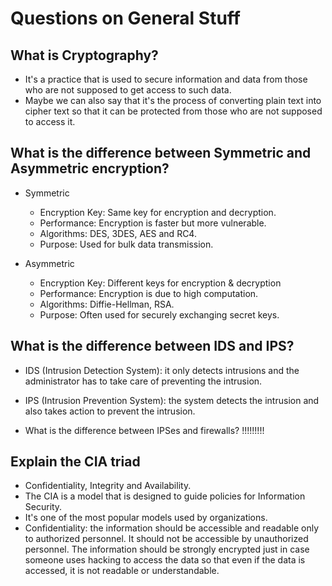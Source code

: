 # Questions on General Stuff   

## What is Cryptography?   
* It's a practice that is used to secure information and data from those who are not supposed to get access to such data.  
* Maybe we can also say that it's the process of converting plain text into cipher text so that it can be protected from those who are not supposed to access it.

## What is the difference between Symmetric and Asymmetric encryption?    

* Symmetric  
  * Encryption Key: Same key for encryption and decryption.
  * Performance: Encryption is faster but more vulnerable.  
  * Algorithms: DES, 3DES, AES and RC4.  
  * Purpose: Used for bulk data transmission.

* Asymmetric   
  * Encryption Key: Different keys for encryption & decryption  
  * Performance: Encryption is due to high computation.  
  * Algorithms: Diffie-Hellman, RSA.  
  * Purpose: Often used for securely exchanging secret keys.   

## What is the difference between IDS and IPS?  

* IDS (Intrusion Detection System): it only detects intrusions and the administrator has to take care of preventing the intrusion.  
* IPS (Intrusion Prevention System): the system detects the intrusion and also takes action to prevent the intrusion.

* What is the difference between IPSes and firewalls?   !!!!!!!!!

## Explain the CIA triad   

* Confidentiality, Integrity and Availability.
* The CIA is a model that is designed to guide policies for Information Security.
* It's one of the most popular models used by organizations.  
* Confidentiality: the information should be accessible and readable only to authorized personnel. It should not be accessible by unauthorized personnel. The information should be strongly encrypted just in case someone uses hacking to access the data so that even if the data is accessed, it is not readable or understandable.
